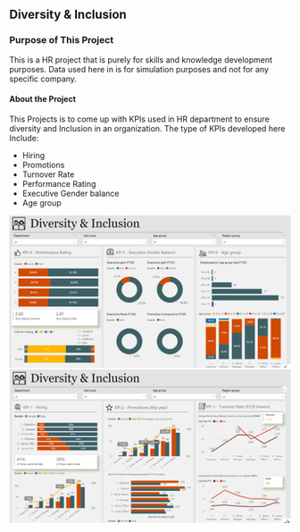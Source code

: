 ## Diversity & Inclusion

### Purpose of This Project
This is a HR project that is purely for skills and knowledge development purposes. Data used here in is for simulation purposes and not for any specific company.

#### About the Project
This Projects is to come up with KPIs used in HR department to ensure diversity and Inclusion in an organization. 
The type of KPIs developed here Include:
- Hiring
- Promotions
- Turnover Rate
- Performance Rating
- Executive Gender balance
- Age group

![KPIs](https://github.com/Briankipkemboi78/Diversity-Inclusion/blob/main/hr1.png?raw=true)
![KPIs](https://github.com/Briankipkemboi78/Diversity-Inclusion/blob/main/Hr2.png?raw=true)

